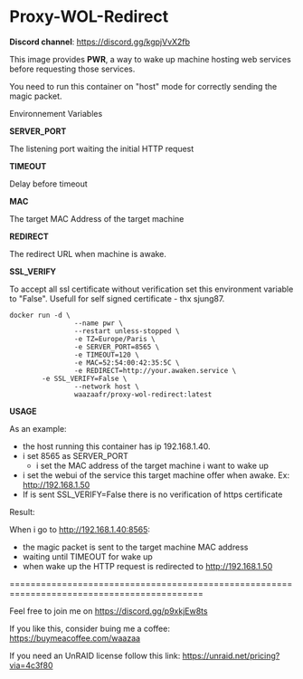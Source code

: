 # Proxy-WOL-Redirect


**Discord channel**: https://discord.gg/kgpjVvX2fb

This image provides **PWR**, a way to wake up machine hosting web services before requesting those services.

You need to run this container on "host" mode for correctly sending the magic packet.

Environnement Variables


**SERVER_PORT**

The listening port waiting the initial HTTP request

**TIMEOUT**

Delay before timeout

**MAC**

The target MAC Address of the target machine

**REDIRECT**

The redirect URL when machine is awake.

**SSL_VERIFY**

To accept all ssl certificate without verification set this environment variable to "False". Usefull for self signed certificate - thx sjung87.


```docker
docker run -d \
                --name pwr \
                --restart unless-stopped \
                -e TZ=Europe/Paris \
                -e SERVER_PORT=8565 \
                -e TIMEOUT=120 \
                -e MAC=52:54:00:42:35:5C \
                -e REDIRECT=http://your.awaken.service \
		-e SSL_VERIFY=False \
                --network host \
                waazaafr/proxy-wol-redirect:latest
```

**USAGE**

As an example:
- the host running this container has ip 192.168.1.40.
- i set 8565 as SERVER_PORT
	- i set the MAC address of the target machine i want to wake up
- i set the webui of the service this target machine offer when awake. Ex: http://192.168.1.50
- If is sent SSL_VERIFY=False there is no verification of https certificate 

Result:

When i go to http://192.168.1.40:8565:
- the magic packet is sent to the target machine MAC address
- waiting until TIMEOUT for wake up
- when wake up the HTTP request is redirected to http://192.168.1.50

===========================================================================================

Feel free to join me on https://discord.gg/p9xkjEw8ts⁠

If you like this, consider buing me a coffee: https://buymeacoffee.com/waazaa

If you need an UnRAID license follow this link: https://unraid.net/pricing?via=4c3f80
